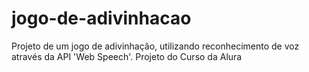 # jogo-de-adivinhacao
Projeto de um jogo de adivinhação, utilizando reconhecimento de voz através da API 'Web Speech'. Projeto do Curso da Alura
